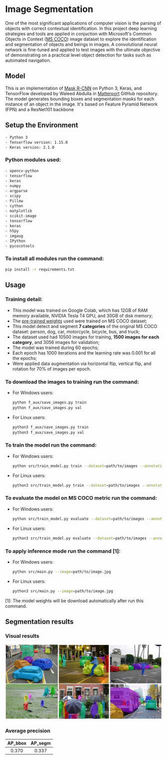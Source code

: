 # Image Segmentation

One of the most significant applications of computer vision is the parsing of objects with correct contextual identification. In this project deep learning strategies and tools are applied in conjuction with Microsoft's Common Objects in Context ([MS COCO](https://cocodataset.org/#home)) image dataset to explore the identification and segmentation of objects and beings in images. A convolutional neural network is fine-tuned and applied to test images with the ultimate objective of demonstrating on a practical level object detection for tasks such as automated navigation.

## Model

This is an implementation of [Mask R-CNN](https://arxiv.org/abs/1703.06870) on Python 3, Keras, and TensorFlow developed by Waleed Abdulla in [Matterport](https://github.com/matterport/Mask_RCNN) GitHub repository. The model generates bounding boxes and segmentation masks for each instance of an object in the image. It's based on Feature Pyramid Network (FPN) and a ResNet101 backbone

## Setup the Environment

    - Python 3
    - Tensorflow version: 1.15.0
    - Keras version: 2.1.0

### Python modules used:
    - opencv-python 
    - tensorflow
    - keras 
    - numpy
    - argparse
    - scipy
    - Pillow
    - cython
    - matplotlib
    - scikit-image
    - tensorflow
    - keras
    - h5py
    - imgaug
    - IPython
    - pycocotools

### To install all modules run the command:

```bash
pip install -r requirements.txt
```

## Usage 

### Training detail:
* This model was trained on Google Colab, which has 12GB of RAM memory available, NVIDIA Tesla T4 GPU, and 30GB of disk memory;
* The [pre-trained weights](https://github.com/matterport/Mask_RCNN/releases/download/v2.0/mask_rcnn_coco.h5) used were trained on MS COCO dataset;
* This model detect and segment **7 categories** of the original MS COCO dataset: person, dog, car, motorcycle, bicycle, bus, and truck;
* The dataset used had 10500 images for training, **1500 images for each category**, and 3056 images for validation;
* The model was trained during 60 epochs;
* Each epoch has 1000 iterations and the learning rate was 0.001 for all the epochs;
* Were applied data augmentation via horizontal flip, vertical flip, and rotation for 70% of images per epoch.

### To download the images to training run the command:
- For Windows users:
    ```bash
    python f_aux/save_images.py train
    python f_aux/save_images.py val
    ```
- For Linux users:
    ```bash
    python3 f_aux/save_images.py train
    python3 f_aux/save_images.py val
    ```

### To train the model run the command:
- For Windows users:
    ```bash
    python src/train_model.py train --dataset=path/to/images --annotations=path/to/annotations --classes=7 --model=path/to/model
    ```
- For Linux users:
    ```bash
    python3 src/train_model.py train --dataset=path/to/images --annotations=path/to/annotations --classes=7 --model=path/to/model
    ```

### To evaluate the model on MS COCO metric run the command:
- For Windows users:
    ```bash
    python src/train_model.py evaluate --dataset=path/to/images --annotations=path/to/annotations --classes=7 --model=path/to/model
    ```
- For Linux users:
    ```bash
    python3 src/train_model.py evaluate --dataset=path/to/images --annotations=path/to/annotations --classes=7 --model=path/to/model
    ```

### To apply inference mode run the command [1]:
- For Windows users:
    ```bash
    python src/main.py --image=path/to/image.jpg
    ```
- For Linux users:
    ```bash
    python3 src/main.py --image=path/to/image.jpg
    ```    

[1]: The model weights will be download automatically after run this command.

## Segmentation results

### Visual results
![alt text](images/colagem_readme.PNG)

### Average precision

| AP_bbox  | AP_segm  |
|:--------:|:--------:|
|   0.370  |  0.337   |
